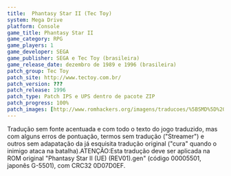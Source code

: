 ```yaml
---
title:  Phantasy Star II (Tec Toy)
system: Mega Drive
platform: Console
game_title: Phantasy Star II
game_category: RPG
game_players: 1
game_developer: SEGA
game_publisher: SEGA e Tec Toy (brasileira)
game_release_date: dezembro de 1989 e 1996 (brasileira)
patch_group: Tec Toy
patch_site: http://www.tectoy.com.br/
patch_version: ???
patch_release: 1996
patch_type: Patch IPS e UPS dentro de pacote ZIP
patch_progress: 100%
patch_images: [http://www.romhackers.org/imagens/traducoes/%5BSMD%5D%20Phantasy%20Star%20II%20-%20Tec%20Toy%20-%201.png,http://www.romhackers.org/imagens/traducoes/%5BSMD%5D%20Phantasy%20Star%20II%20-%20Tec%20Toy%20-%202.png,http://www.romhackers.org/imagens/traducoes/%5BSMD%5D%20Phantasy%20Star%20II%20-%20Tec%20Toy%20-%203.png]
---
```

Tradução sem fonte acentuada e com todo o texto do jogo traduzido, mas com alguns erros de pontuação, termos sem tradução ("Streamer") e outros sem adapatação da já esquisita tradução original ("cura" quando o inimigo ataca na batalha).ATENÇÃO:Esta tradução deve ser aplicada na ROM original "Phantasy Star II (UE) (REV01).gen" (código 00005501, japonês G-5501), com CRC32 0D07D0EF.